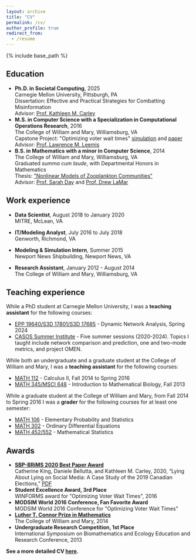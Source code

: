 ```yaml
---
layout: archive
title: "CV"
permalink: /cv/
author_profile: true
redirect_from:
  - /resume
---
```


{% include base_path %}


## Education
* <b>Ph.D. in Societal Computing</b>, 2025 <br>
  Carnegie Mellon University, Pittsburgh, PA <br>
  Dissertation: Effective and Practical Strategies for Combatting Misinformation<br>
  Advisor: [Prof. Kathleen M. Carley](http://www.casos.cs.cmu.edu/bios/carley/carley.html)
* <b>M.S. in Computer Science with a Specialization in Computational Operations Research</b>, 2016 <br>
  The College of William and Mary, Williamsburg, VA <br>
  Capstone Project: "Optimizing voter wait times" [simulation](https://faster-voting.wm.edu) and [paper](https://ieeexplore.ieee.org/document/7489298) <br>
  Advisor: [Prof. Lawrence M. Leemis](http://www.math.wm.edu/~leemis/)
* <b>B.S. in Mathematics with a minor in Computer Science</b>, 2014 <br>
  The College of William and Mary, Williamsburg, VA <br>
  Graduated <i>summa cum laude</i>, with Departmental Honors in Mathematics<br>
  Thesis: ["Nonlinear Models of Zooplankton Communities"](https://scholarworks.wm.edu/honorstheses/71/) <br>
  Advisor: [Prof. Sarah Day](http://www.math.wm.edu/~sday/) and [Prof. Drew LaMar](https://www.wm.edu/as/cams/mathematical-biology/faculty/lamar-md.php)

## Work experience
* <b>Data Scientist</b>, August 2018 to January 2020 <br>
  MITRE, McLean, VA

* <b>IT/Modeling Analyst</b>, July 2016 to July 2018 <br>
  Genworth, Richmond, VA
  
* <b>Modeling & Simulation Intern</b>, Summer 2015 <br>
  Newport News Shipbuilding, Newport News, VA
  
* <b>Research Assistant</b>, January 2012 - August 2014 <br>
  The College of William and Mary, Williamsburg, VA
  
## Teaching experience
While a PhD student at Carnegie Mellon University, I was a <b>teaching assistant</b> for the following courses:
* [EPP 19640/S3D 17801/S3D 17685](https://www.cmu.edu/ideas-social-cybersecurity/courses/19-640.html) - Dynamic Network Analysis, Spring 2024
* [CASOS Summer Institute](https://www.cmu.edu/casos-center/events/summer-institute.html) - Five summer sessions (2020-2024). Topics I taught include network comparison and prediction, one and two-mode metrics, and project OMEN.

While both an undergraduate and a graduate student at the College of William and Mary, I was a <b>teaching assistant</b> for the following courses:
* [MATH 112](https://www.wm.edu/as/mathematics/undergrad/wheretostart/math112/index.php) - Calculus II, Fall 2014 to Spring 2016
* [MATH 345/MSCI 648](http://catalog.wm.edu/preview_course_nopop.php?catoid=5&coid=8334) - Introduction to Mathematical Biology, Fall 2013

While a graduate student at the College of William and Mary, from Fall 2014 to Spring 2016 I was a <b>grader</b> for the following courses for at least one semester:
* [MATH 106](https://catalog.wm.edu/preview_course_nopop.php?catoid=12&coid=31181) - Elementary Probability and Statistics
* [MATH 302](https://catalog.wm.edu/preview_course_nopop.php?catoid=7&coid=12598) - Ordinary Differential Equations
* [MATH 452/552](https://catalog.wm.edu/preview_course_nopop.php?catoid=12&coid=31212) - Mathematical Statistics

## Awards
* <b>[SBP-BRiMS 2020 Best Paper Award](http://sbp-brims.org/2021/priorwinners/)</b><br>
Catherine King, Daniele Bellutta, and Kathleen M. Carley, 2020, “Lying About Lying on Social Media: A Case Study of the 2019 Canadian Elections,” 
[PDF](https://kingcatherine.github.io/files/Canada_Paper_v3.pdf)
* <b>Student Excellence Award, 3rd Place</b><br>
  WINFORMS award for "Optimizing Voter Wait Times", 2016
* <b>MODSIM World 2016 Conference, Fan Favorite Award</b><br>
  MODSIM World 2016 Conference for "Optimizing Voter Wait Times"
* <b>[Luther T. Connor Prize in Mathematics](https://www.wm.edu/as/mathematics/forstudents/studentawards/index.php)</b><br>
  The College of William and Mary, 2014
* <b>Undergraduate Research Competition, 1st Place</b><br>
  International Symposium on Biomathematics and Ecology Education and Research Conference, 2013
  
<b>See a more detailed CV [here](https://kingcatherine.github.io/files/CatherineKingCV.pdf).</b>
